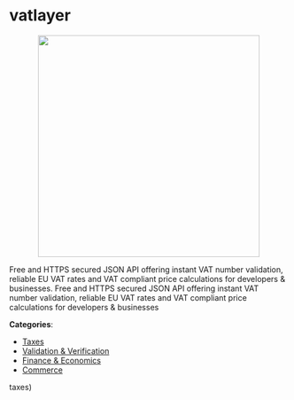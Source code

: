 # vatlayer
<p align="center">
    <img width="400" src="https://raw.githubusercontent.com/apis-list/apis-list/apis/vatlayer/logo_256x256.png" />
</p>

Free and HTTPS secured JSON API offering instant VAT number validation, reliable EU VAT rates and VAT compliant price calculations for developers & businesses.  Free and HTTPS secured JSON API offering instant VAT number validation, reliable EU VAT rates and VAT compliant price calculations for developers & businesses



**Categories**:
- [Taxes](https://github.com/apis-list/apis-list#taxes)
- [Validation & Verification](https://github.com/apis-list/apis-list#validation-and-verification)
- [Finance & Economics](https://github.com/apis-list/apis-list#finance-and-economics)
- [Commerce](https://github.com/apis-list/apis-list#commerce)



taxes)








